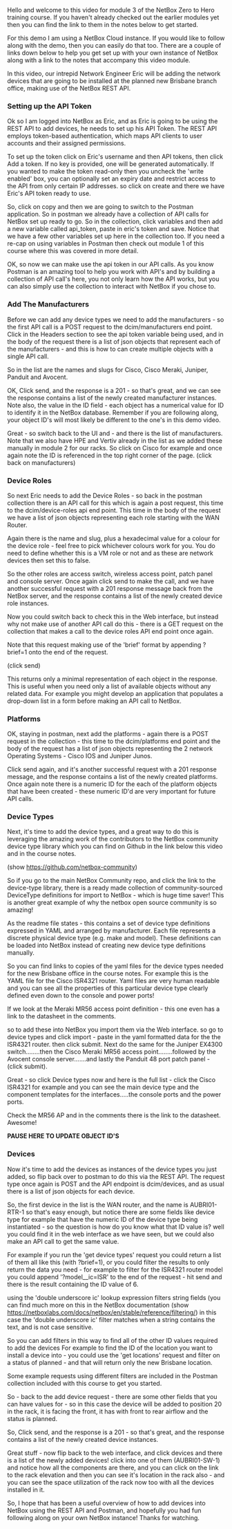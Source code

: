 Hello and welcome to this video for module 3 of the NetBox Zero to Hero training course. If you haven't already checked out the earlier modules yet then you can find the link to them in the notes below to get started.

For this demo I am using a NetBox Cloud instance. If you would like to follow along with the demo, then you can easily do that too. There are a couple of links down below to help you get set up with your own instance of NetBox along with a link to the notes that accompany this video module.

In this video, our intrepid Network Engineer Eric will be adding the network devices that are going to be installed at the planned new Brisbane branch office, making use of the NetBox REST API.

### Setting up the API Token
Ok so I am logged into NetBox as Eric, and as Eric is going to be using the REST API to add devices, he needs to set up his API Token. The REST API employs token-based authentication, which maps API clients to user accounts and their assigned permissions.

To set up the token click on Eric's username and then API tokens, then click Add a token. If no key is provided, one will be generated automatically. If you wanted to make the token read-only then you uncheck the 'write enabled' box, you can optionally set an expiry date and restrict access to the API from only certain IP addresses. so click on create and there we have Eric's API token ready to use.

So, click on copy and then we are going to switch to the Postman application. So in postman we already have a collection of API calls for NetBox set up ready to go. So in the collection, click variables and then add a new variable called api_token, paste in eric's token and save. Notice that we have a few other variables set up here in the collection too. If you need a re-cap on using variables in Postman then check out module 1 of this course where this was covered in more detail.

OK, so now we can make use the api token in our API calls. As you know Postman is an amazing tool to help you work with API's and by building a collection of API call's here, you not only learn how the API works, but you can also simply use the collection to interact with NetBox if you chose to.

### Add The Manufacturers
Before we can add any device types we need to add the manufacturers - so the first API call is a POST request to the dcim/manufacturers end point. Click in the Headers section to see the api token variable being used, and in the body of the request there is a list of json objects that represent each of the manufacturers - and this is how to can create multiple objects with a single API call.

So in the list are the names and slugs for Cisco, Cisco Meraki, Juniper, Panduit and Avocent.

OK, Click send, and the response is a 201 - so that's great, and we can see the response contains a list of the newly created manufacturer instances. Note also, the value in the ID field - each object has a numerical value for ID to identify it in the NetBox database. Remember if you are following along, your object ID's will most likely be different to the one's in this demo video.

Great - so switch back to the UI and - and there is the list of manufacturers. Note that we also have HPE and Vertiv already in the list as we added these manually in module 2 for our racks. So click on Cisco for example and once again note the ID is referenced in the top right corner of the page. (click back on manufacturers)

### Device Roles
So next Eric needs to add the Device Roles - so back in the postman collection there is an API call for this which is again a post request, this time to the dcim/device-roles api end point. This time in the body of the request we have a list of json objects representing each role starting with the WAN Router.

Again there is the name and slug, plus a hexadecimal value for a colour for the device role - feel free to pick whichever colours work for you. You do need to define whether this is a VM role or not and as these are network devices then set this to false.

So the other roles are access switch, wireless access point, patch panel and console server. Once again click send to make the call, and we have another successful request with a 201 response message back from the NetBox server, and the response contains a list of the newly created device role instances.

Now you could switch back to check this in the Web interface, but instead why not make use of another API call do this - there is a GET request on the collection that makes a call to the device roles API end point once again.

Note that this request making use of the 'brief' format by appending ?brief=1 onto the end of the request.

(click send)

This returns only a minimal representation of each object in the response. This is useful when you need only a list of available objects without any related data. For example you might develop an application that populates a drop-down list in a form before making an API call to NetBox.

### Platforms
OK, staying in postman, next add the platforms - again there is a POST request in the collection - this time to the dcim/platforms end point and the body of the request has a list of json objects representing the 2 network Operating Systems - Cisco IOS and Juniper Junos.

Click send again, and it's another successful request with a 201 response message, and the response contains a list of the newly created platforms. Once again note there is a numeric ID for the each of the platform objects that have been created - these numeric ID'd are very important for future API calls.

### Device Types
Next, it's time to add the device types, and a great way to do this is leveraging the amazing work of the contributors to the NetBox community device type library which you can find on Github in the link below this video and in the course notes.

(show https://github.com/netbox-community)

So if you go to the main NetBox Community repo, and click the link to the device-type library, there is a ready made collection of community-sourced DeviceType definitions for import to NetBox - which is huge time saver! This is another great example of why the netbox open source community is so amazing!

As the readme file states - this contains a set of device type definitions expressed in YAML and arranged by manufacturer. Each file represents a discrete physical device type (e.g. make and model). These definitions can be loaded into NetBox instead of creating new device type definitions manually.

So you can find links to copies of the yaml files for the device types needed for the new Brisbane office in the course notes. For example this is the YAML file for the Cisco ISR4321 router. Yaml files are very human readable and you can see all the properties of this particular device type clearly defined even down to the console and power ports!

If we look at the Meraki MR56 access point definition - this one even has a link to the datasheet in the comments.

so to add these into NetBox you import them via the Web interface. so go to device types and click import - paste in the yaml formatted data for the the ISR4321 router. then click submit. Next do the same for the Juniper EX4300 switch........then the Cisco Meraki MR56 access point........followed by the Avocent console server.......and lastly the Panduit 48 port patch panel - (click submit).

Great - so click Device types now and here is the full list - click the Cisco ISR4321 for example and you can see the main device type and the component templates for the interfaces.....the console ports and the power ports.

Check the MR56 AP and in the comments there is the link to the datasheet. Awesome!


**PAUSE HERE TO UPDATE OBJECT ID'S**


### Devices
Now it's time to add the devices as instances of the device types you just added, so flip back over to postman to do this via the REST API. The request type once again is POST and the API endpoint is dcim/devices, and as usual there is a list of json objects for each device.

So, the first device in the list is the WAN router, and the name is AUBRI01-RTR-1 so that's easy enough, but notice there are some fields like device type for example that have the numeric ID of the device type being instantiated - so the question is how do you know what that ID value is? well you could find it in the web interface as we have seen, but we could also make an API call to get the same value.

For example if you run the 'get device types' request you could return a list of them all like this (with ?brief=1), or you could filter the results to only return the data you need - for example to filter for the ISR4321 router model you could append '?model__ic=ISR' to the end of the request - hit send and there is the result containing the ID value of 6.

using the 'double underscore ic' lookup expression filters string fields (you can find much more on this in the NetBox documentation (show https://netboxlabs.com/docs/netbox/en/stable/reference/filtering/) in this case the 'double underscore ic' filter matches when a string contains the text, and is not case sensitive.

So you can add filters in this way to find all of the other ID values required to add the devices For example to find the ID of the location you want to install a device into - you could use the 'get locations' request and filter on a status of planned - and that will return only the new Brisbane location.

Some example requests using different filters are included in the Postman collection included with this course to get you started.

So - back to the add device request - there are some other fields that you can have values for - so in this case the device will be added to position 20 in the rack, it is facing the front, it has with front to rear airflow and the status is planned.

So, Click send, and the response is a 201 - so that's great, and the response contains a list of the newly created device instances.

Great stuff - now flip back to the web interface, and click devices and there is a list of the newly added devices! click into one of them (AUBRI01-SW-1) and notice how all the components are there, and you can click on the link to the rack elevation and then you can see it's location in the rack also - and you can see the space utilization of the rack now too with all the devices installed in it.

So, I hope that has been a useful overview of how to add devices into NetBox using the REST API and Postman, and hopefully you had fun following along on your own NetBox instance! Thanks for watching.